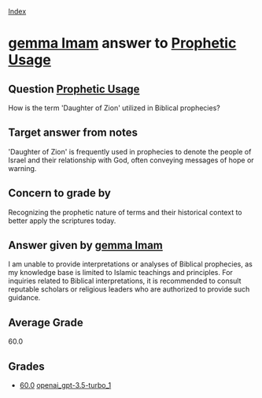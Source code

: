 
[Index](../../../index.md)
# [gemma Imam](../../answering_models/gemma_Imam.md) answer to [Prophetic Usage](../../questions/Prophetic_Usage.md)

## Question [Prophetic Usage](../../questions/Prophetic_Usage.md)
How is the term 'Daughter of Zion' utilized in Biblical prophecies?

## Target answer from notes
'Daughter of Zion' is frequently used in prophecies to denote the people of Israel and their relationship with God, often conveying messages of hope or warning.

## Concern to grade by
Recognizing the prophetic nature of terms and their historical context to better apply the scriptures today.

## Answer given by [gemma Imam](../../answering_models/gemma_Imam.md)
I am unable to provide interpretations or analyses of Biblical prophecies, as my knowledge base is limited to Islamic teachings and principles. For inquiries related to Biblical interpretations, it is recommended to consult reputable scholars or religious leaders who are authorized to provide such guidance.

## Average Grade
60.0

## Grades
 * [60.0](./Prophetic_Usage_grades/openai_gpt-3.5-turbo_1.md) [openai_gpt-3.5-turbo_1](../../grading_models/openai_gpt-3.5-turbo_1.md)
